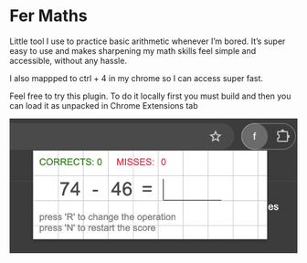 # Fer Maths

Little tool I use to practice basic arithmetic whenever I’m bored. It’s super easy to use and makes sharpening my math skills feel simple and accessible, without any hassle.

I also mappped to ctrl + 4 in my chrome so I can access super fast.

Feel free to try this plugin. To do it locally first you must build and then you can load it as unpacked in Chrome Extensions tab

![example image](./assets/plugin.png)
